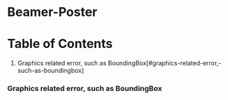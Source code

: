 # Beamer-Poster

# Table of Contents
1. Graphics related error, such as BoundingBox[#graphics-related-error,-such-as-boundingbox]

### Graphics related error, such as BoundingBox
